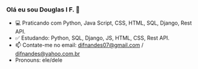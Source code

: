 ### Olá eu sou Douglas I F. 👋

- 💻 Praticando com Python, Java Script, CSS, HTML, SQL, Django, Rest API.
- ✅    Estudando: Python, SQL, Django, JS, HTML, CSS, Rest API.                        
- 📫 Contate-me no email: difnandes07@gmail.com / difnandes@yahoo.com.br
- Pronouns: ele/dele

